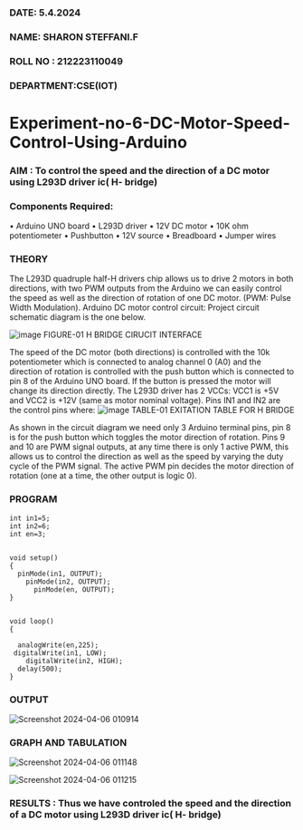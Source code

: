 ###  DATE: 5.4.2024

###  NAME: SHARON STEFFANI.F
###  ROLL NO : 212223110049
###  DEPARTMENT:CSE(IOT)
# Experiment-no-6-DC-Motor-Speed-Control-Using-Arduino
### AIM : To control the speed and the direction of a DC motor using L293D driver ic( H- bridge)

### Components Required:
•	Arduino UNO board
•	L293D driver
•	12V DC motor
•	10K ohm potentiometer
•	Pushbutton
•	12V source
•	Breadboard
•	Jumper wires
### THEORY 
The L293D quadruple half-H drivers chip allows us to drive 2 motors in both directions, with two PWM outputs from the Arduino we can easily control the speed as well as the direction of rotation of one DC motor. (PWM: Pulse Width Modulation).
Arduino DC motor control circuit:
Project circuit schematic diagram is the one below.

![image](https://user-images.githubusercontent.com/36288975/167763051-b230c183-afc5-46f2-ba95-0f95e10dd6c9.png)
FIGURE-01 H BRIDGE CIRUCIT INTERFACE 
 
The speed of the DC motor (both directions) is controlled with the 10k potentiometer which is connected to analog channel 0 (A0) and the direction of rotation is controlled with the push button which is connected to pin 8 of the Arduino UNO board. If the button is pressed the motor will change its direction directly.
The L293D driver has 2 VCCs: VCC1 is +5V and VCC2 is +12V (same as motor nominal voltage). Pins IN1 and IN2 are the control pins where:
![image](https://user-images.githubusercontent.com/36288975/167763120-1421c2c5-8381-49eb-b376-03f6e1113b7a.png)
TABLE-01 EXITATION TABLE FOR H BRIDGE 

As shown in the circuit diagram we need only 3 Arduino terminal pins, pin 8 is for the push button which toggles the motor direction of rotation. Pins 9 and 10 are PWM signal outputs, at any time there is only 1 active PWM, this allows us to control the direction as well as the speed by varying the duty cycle of the PWM signal. The active PWM pin decides the motor direction of rotation (one at a time, the other output is logic 0).

### PROGRAM 
```
int in1=5;
int in2=6;
int en=3;


void setup()
{
  pinMode(in1, OUTPUT);
    pinMode(in2, OUTPUT);
      pinMode(en, OUTPUT);
}


void loop()
{
  
  analogWrite(en,225);
 digitalWrite(in1, LOW);
    digitalWrite(in2, HIGH);
  delay(500);
}
```

### OUTPUT

![Screenshot 2024-04-06 010914](https://github.com/Sharonsteffani2005/Experiment-no-7-DC-Motor-Speed-Control-Using-Arduino/assets/144979934/350dfd4c-94c8-4d6b-8e78-620ff9e1b7b6)


### GRAPH AND TABULATION 
![Screenshot 2024-04-06 011148](https://github.com/Sharonsteffani2005/Experiment-no-7-DC-Motor-Speed-Control-Using-Arduino/assets/144979934/b34a3013-c722-4da7-9c09-28ae6a80d647)


![Screenshot 2024-04-06 011215](https://github.com/Sharonsteffani2005/Experiment-no-7-DC-Motor-Speed-Control-Using-Arduino/assets/144979934/cf5fa1fb-3766-4bef-8b05-3066ed1ba572)


### RESULTS : Thus we have controled the speed and the direction of a DC motor using L293D driver ic( H- bridge)

